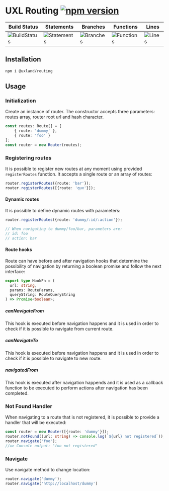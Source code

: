 # UXL Routing [![npm version](https://badge.fury.io/js/%40uxland%2Frouting.svg)](https://badge.fury.io/js/%40uxland%2Frouting)

| Build Status                                    | Statements                                    | Branches                                  | Functions                                   | Lines                               |
| ----------------------------------------------- | --------------------------------------------- | ----------------------------------------- | ------------------------------------------- | ----------------------------------- |
| ![BuildStatus](#buildstatus# 'Building Status') | ![Statements](#statements# 'Make me better!') | ![Branches](#branches# 'Make me better!') | ![Functions](#functions# 'Make me better!') | ![Lines](#lines# 'Make me better!') |

## Installation

`npm i @uxland/routing`

## Usage

### Initialization

Create an instance of router. The constructor accepts three parameters: routes array, router root url and hash character.

```typescript
const routes: Route[] = [
    { route: 'dummy' }, 
    { route: 'foo' }
];
const router = new Router(routes);
```

### Registering routes
It is possible to register new routes at any moment using provided `registerRoutes` function. It accepts a single route or an array of routes:

```typescript
router.registerRoutes({route: 'bar'});
router.registerRoutes([{route: 'qux'}]);
```

#### Dynamic routes
It is possible to define dynamic routes with parameters:

```typescript
router.registerRoutes({route: 'dummy/:id/:action'});

// When navigating to dummy/foo/bar, parameters are:
// id: foo
// action: bar
```

#### Route hooks
Route can have before and after navigation hooks that determine the possibility of navigation by returning a boolean promise and follow the next interface:

```typescript
export type HookFn = (
  url: string,
  params: RouteParams,
  queryString: RouteQueryString
) => Promise<boolean>;
```

##### canNavigateFrom
This hook is executed before navigation happens and it is used in order to check if it is possible to navigate from current route.

##### canNavigateTo
This hook is executed before navigation happens and it is used in order to check if it is possible to navigate to new route.

##### navigatedFrom
This hook is executed after navigation happends and it is used as a callback function to be executed to perform actions after navigation has been completed.

### Not Found Handler
When navigating to a route that is not registered, it is possible to provide a handler that will be executed:

```typescript
const router = new Router([{route: 'dummy'}]);
router.notFound((url: string) => console.log(`${url} not registered`));
router.navigate('foo'); 
//=> Console output: "foo not registered"
```

### Navigate
Use navigate method to change location:
```typescript
router.navigate('dummy');
router.navigate('http://localhost/dummy')
```